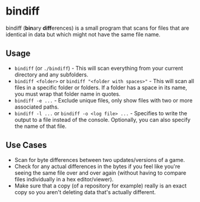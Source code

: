 # bindiff
bindiff (**bin**ary **diff**erences) is a small program that scans for files that are identical in data but which might not have the same file name.

## Usage
- `bindiff` (or `./bindiff`) - This will scan everything from your current directory and any subfolders.
- `bindiff <folder>` or `bindiff "<folder with spaces>"` - This will scan all files in a specific folder or folders. If a folder has a space in its name, you must wrap that folder name in quotes.
- `bindiff -e ...` - Exclude unique files, only show files with two or more associated paths.
- `bindiff -l ...` or `bindiff -o <log file> ...` - Specifies to write the output to a file instead of the console. Optionally, you can also specify the name of that file.

## Use Cases
- Scan for byte differences between two updates/versions of a game.
- Check for any actual differences in the bytes if you feel like you're seeing the same file over and over again (without having to compare files individually in a hex editor/viewer).
- Make sure that a copy (of a repository for example) really is an exact copy so you aren't deleting data that's actually different.
